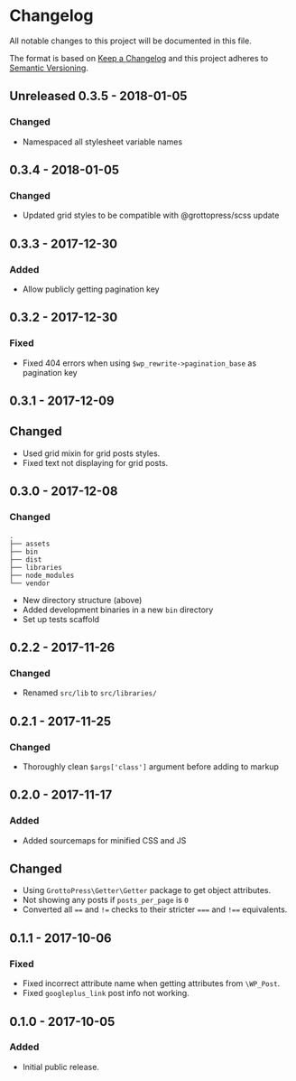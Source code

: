 # Changelog
All notable changes to this project will be documented in this file.

The format is based on [Keep a Changelog](http://keepachangelog.com/en/1.0.0/)
and this project adheres to [Semantic Versioning](http://semver.org/spec/v2.0.0.html).

## Unreleased 0.3.5 - 2018-01-05

### Changed
- Namespaced all stylesheet variable names

## 0.3.4 - 2018-01-05

### Changed
- Updated grid styles to be compatible with @grottopress/scss update

## 0.3.3 - 2017-12-30

### Added
- Allow publicly getting pagination key

## 0.3.2 - 2017-12-30

### Fixed
- Fixed 404 errors when using `$wp_rewrite->pagination_base` as pagination key

## 0.3.1 - 2017-12-09

## Changed
- Used grid mixin for grid posts styles.
- Fixed text not displaying for grid posts.

## 0.3.0 - 2017-12-08

### Changed

    .
    ├── assets
    ├── bin
    ├── dist
    ├── libraries
    ├── node_modules
    └── vendor

- New directory structure (above)
- Added development binaries in a new `bin` directory
- Set up tests scaffold

## 0.2.2 - 2017-11-26

### Changed
- Renamed `src/lib` to `src/libraries/`

## 0.2.1 - 2017-11-25

### Changed
- Thoroughly clean `$args['class']` argument before adding to markup

## 0.2.0 - 2017-11-17

### Added
- Added sourcemaps for minified CSS and JS

## Changed
- Using `GrottoPress\Getter\Getter` package to get object attributes.
- Not showing any posts if `posts_per_page` is `0`
- Converted all `==` and `!=` checks to their stricter `===` and `!==` equivalents.

## 0.1.1 - 2017-10-06

### Fixed
- Fixed incorrect attribute name when getting attributes from `\WP_Post`.
- Fixed `googleplus_link` post info not working.

## 0.1.0 - 2017-10-05

### Added
- Initial public release.
